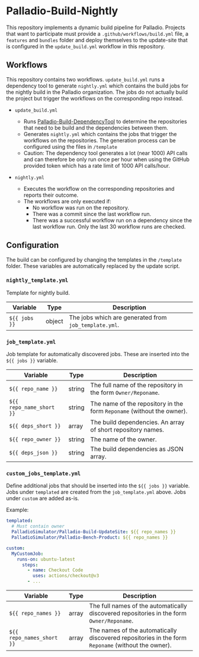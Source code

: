# Palladio-Build-Nightly

This repository implements a dynamic build pipeline for Palladio.
Projects that want to participate must provide a `.github/workflows/build.yml` file, a `features` and `bundles` folder and deploy themselves to the update-site that is configured in the `update_build.yml` workflow in this repository. 

## Workflows

This repository contains two workflows. `update_build.yml` runs a dependency tool to generate `nightly.yml` which contains the build jobs for the nightly build in the Palladio organization. The jobs do not actually build the project but trigger the workflows on the corresponding repo instead.

- `update_build.yml`

    + Runs [Palladio-Build-DependencyTool](https://github.com/PalladioSimulator/Palladio-Build-DependencyTool) to determine the repositories that need to be build and the dependencies between them.
    + Generates `nightly.yml` which contains the jobs that trigger the workflows on the repositories. The generation process can be configured using the files in `/template`
    + Caution: The dependency tool generates a lot (near 1000) API calls and can therefore be only run once per hour when using the GitHub provided token which has a rate limit of 1000 API calls/hour.

- `nightly.yml`

    + Executes the workflow on the corresponding repositories and reports their outcome.
    + The workflows are only executed if:
        * No workflow was run on the repository.
        * There was a commit since the last workflow run.
        * There was a successful workflow run on a dependency since the last workflow run. Only the last 30 workflow runs are checked.


## Configuration

The build can be configured by changing the templates in the `/template` folder. These variables are automatically replaced by the update script.

### `nightly_template.yml`

Template for nightly build.

| Variable | Type | Description |
|----------|------|-------------|
| `${{ jobs }}` | object | The jobs which are generated from `job_template.yml`. |

### `job_template.yml`

Job template for automatically discovered jobs. These are inserted into the `${{ jobs }}` variable.

| Variable | Type | Description |
|----------|------|-------------|
| `${{ repo_name }}` | string | The full name of the repository in the form `Owner/Reponame`. |
| `${{ repo_name_short }}` | string | The name of the repository in the form `Reponame` (without the owner). |
| `${{ deps_short }}` | array | The build dependencies. An array of short repository names. |
| `${{ repo_owner }}` | string | The name of the owner. |
| `${{ deps_json }}` | string | The build dependencies as JSON array. | 

### `custom_jobs_template.yml`

Define additional jobs that should be inserted into the `${{ jobs }}` variable. 
Jobs under `templated` are created from the `job_template.yml` above. Jobs under `custom` are added as-is.

Example:
```yml
templated:
  # Must contain owner
  PalladioSimulator/Palladio-Build-UpdateSite: ${{ repo_names }}
  PalladioSimulator/Palladio-Bench-Product: ${{ repo_names }}

custom:
  MyCustomJob:
    runs-on: ubuntu-latest
      steps:
        - name: Checkout Code
          uses: actions/checkout@v3
        - ...
```

| Variable | Type | Description |
|----------|------|-------------|
| `${{ repo_names }}` | array | The full names of the automatically discovered repositories in the form `Owner/Reponame`. |
| `${{ repo_names_short }}` | array | The names of the automatically discovered repositories in the form `Reponame` (without the owner). |

